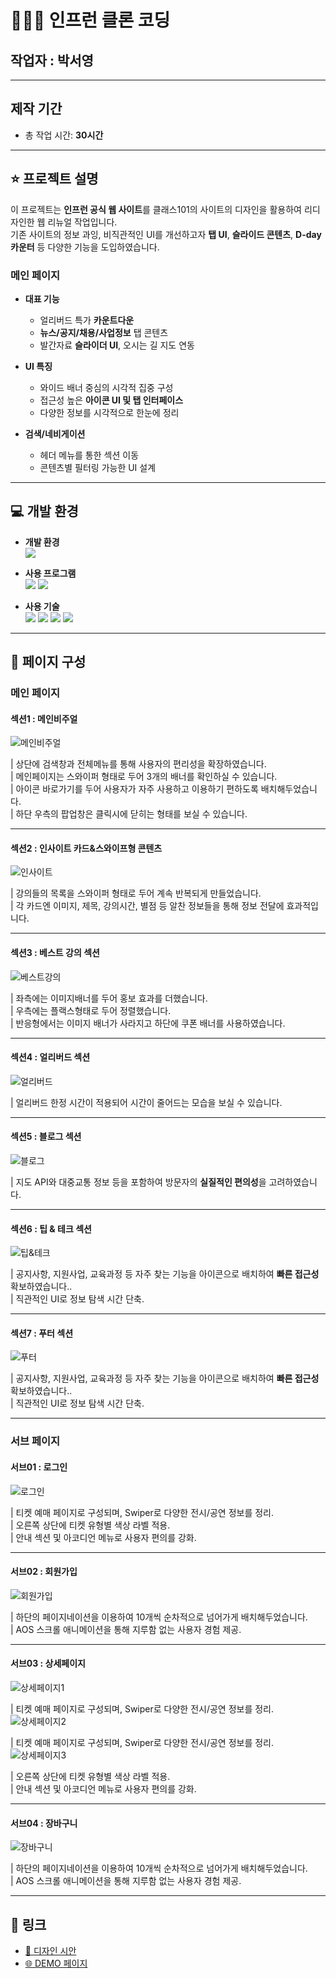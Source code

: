 # 👨🏻‍🏫 인프런 클론 코딩

## 작업자 : 박서영

---

## 제작 기간
- 총 작업 시간: **30시간**

---

## ⭐️ 프로젝트 설명

이 프로젝트는 **인프런 공식 웹 사이트**를 클래스101의 사이트의 디자인을 활용하여 리디자인한 웹 리뉴얼 작업입니다.  
기존 사이트의 정보 과잉, 비직관적인 UI를 개선하고자 **탭 UI**, **슬라이드 콘텐츠**, **D-day 카운터** 등 다양한 기능을 도입하였습니다.

### 메인 페이지

- **대표 기능**
  - 얼리버드 특가 **카운트다운**
  - **뉴스/공지/채용/사업정보** 탭 콘텐츠
  - 발간자료 **슬라이더 UI**, 오시는 길 지도 연동

- **UI 특징**
  - 와이드 배너 중심의 시각적 집중 구성
  - 접근성 높은 **아이콘 UI 및 탭 인터페이스**
  - 다양한 정보를 시각적으로 한눈에 정리

- **검색/네비게이션**
  - 헤더 메뉴를 통한 섹션 이동
  - 콘텐츠별 필터링 가능한 UI 설계

---

## 💻 개발 환경

- **개발 환경**  
  <img src="https://img.shields.io/badge/windows10-0078D6?style=flat-square&logo=windows10&logoColor=white"/>

- **사용 프로그램**  
  <img src="https://img.shields.io/badge/Vs code-007ACC?style=flat-square&logo=visualstudiocode&logoColor=white"/>
  <img src="https://img.shields.io/badge/figma-F24E1E?style=flat-square&logo=figma&logoColor=white"/>

- **사용 기술**  
  <img src="https://img.shields.io/badge/html5-E34F26?style=flat-square&logo=html5&logoColor=white"/>
  <img src="https://img.shields.io/badge/css3-1572B6?style=flat-square&logo=css3&logoColor=white"/>
  <img src="https://img.shields.io/badge/JavaScript-F7DF1E?style=flat-square&logo=JavaScript&logoColor=white"/>
  <img src="https://img.shields.io/badge/Swiper-6332F6?style=flat-square&logo=Swiper&logoColor=white"/>

---

## 👀 페이지 구성

### 메인 페이지

#### 섹션1 : 메인비주얼

![메인비주얼](https://github.com/user-attachments/assets/ee30e655-9eb0-435a-a688-ea0a0e0c5e19)

| 상단에 검색창과 전체메뉴를 통해 사용자의 편리성을 확장하였습니다. <br>
| 메인페이지는 스와이퍼 형태로 두어 3개의 배너를 확인하실 수 있습니다. <br>
| 아이콘 바로가기를 두어 사용자가 자주 사용하고 이용하기 편하도록 배치해두었습니다. <br>
| 하단 우측의 팝업창은 클릭시에 닫히는 형태를 보실 수 있습니다.

---

#### 섹션2 : 인사이트 카드&스와이프형 콘텐츠

![인사이트](https://github.com/user-attachments/assets/122fea97-7c20-4d97-b2c5-ba8b1c50a0f6)

| 강의들의 목록을 스와이퍼 형태로 두어 계속 반복되게 만들었습니다.  <br>
| 각 카드엔 이미지, 제목, 강의시간, 별점 등 알찬 정보들을 통해 정보 전달에 효과적입니다.

---

#### 섹션3 : 베스트 강의 섹션

![베스트강의](https://github.com/user-attachments/assets/7084e9db-d90f-4445-819a-54d518067423)

| 좌측에는 이미지배너를 두어 홍보 효과를 더했습니다.<br>
| 우측에는 플랙스형태로 두어 정렬했습니다.<br>
| 반응형에서는 이미지 배너가 사라지고 하단에 쿠폰 배너를 사용하였습니다.

---

#### 섹션4 : 얼리버드 섹션

![얼리버드](https://github.com/user-attachments/assets/3eeafd06-3949-4d0d-8976-195fb83a041b)

| 얼리버드 한정 시간이 적용되어 시간이 줄어드는 모습을 보실 수 있습니다.  

---

#### 섹션5 : 블로그 섹션

![블로그](https://github.com/user-attachments/assets/4c2d847e-6601-44cc-a465-a21f9dfb5d4f)

| 지도 API와 대중교통 정보 등을 포함하여 방문자의 **실질적인 편의성**을 고려하였습니다.

---

#### 섹션6 : 팁 & 테크 섹션

![팁&테크](https://github.com/user-attachments/assets/97c2df9f-39b3-4c29-a355-6c0af32ac00f)

| 공지사항, 지원사업, 교육과정 등 자주 찾는 기능을 아이콘으로 배치하여 **빠른 접근성** 확보하였습니다..  
| 직관적인 UI로 정보 탐색 시간 단축.

---

#### 섹션7 : 푸터 섹션

![푸터](https://github.com/user-attachments/assets/b7df1116-ec7e-4240-83b0-e4b38d261d5f)

| 공지사항, 지원사업, 교육과정 등 자주 찾는 기능을 아이콘으로 배치하여 **빠른 접근성** 확보하였습니다..  
| 직관적인 UI로 정보 탐색 시간 단축.

---

### 서브 페이지

#### 서브01 : 로그인

![로그인](https://github.com/user-attachments/assets/d2dc8ecd-4af0-4f00-b5dc-cb6fe79ee72b)

| 티켓 예매 페이지로 구성되며, Swiper로 다양한 전시/공연 정보를 정리.  
| 오른쪽 상단에 티켓 유형별 색상 라벨 적용.  
| 안내 섹션 및 아코디언 메뉴로 사용자 편의를 강화.

---

#### 서브02 : 회원가입

![회원가입](https://github.com/user-attachments/assets/5290c44a-c93b-45be-b13b-a2015b1f26c2)

| 하단의 페이지네이션을 이용하여 10개씩 순차적으로 넘어가게 배치해두었습니다.  
| AOS 스크롤 애니메이션을 통해 지루함 없는 사용자 경험 제공.

---

#### 서브03 : 상세페이지

![상세페이지1](https://github.com/user-attachments/assets/6d3c43ee-4468-4770-847b-305c1afb50e7)

| 티켓 예매 페이지로 구성되며, Swiper로 다양한 전시/공연 정보를 정리.  
![상세페이지2](https://github.com/user-attachments/assets/d5e4787a-910f-4382-8136-9e639accd67d)

| 티켓 예매 페이지로 구성되며, Swiper로 다양한 전시/공연 정보를 정리.  
![상세페이지3](https://github.com/user-attachments/assets/7ec15cc9-af8b-431e-9a81-abf6cebd17cf)

| 오른쪽 상단에 티켓 유형별 색상 라벨 적용.  
| 안내 섹션 및 아코디언 메뉴로 사용자 편의를 강화.

---

#### 서브04 : 장바구니

![장바구니](https://github.com/user-attachments/assets/0e965085-db4d-4c70-b13a-afcd03b58c14)

| 하단의 페이지네이션을 이용하여 10개씩 순차적으로 넘어가게 배치해두었습니다.  
| AOS 스크롤 애니메이션을 통해 지루함 없는 사용자 경험 제공.

---

## 🚀 링크

- [🎨 디자인 시안](https://www.figma.com/design/FARNKdnAIcQ5WngSMrL0pj/%ED%81%B4%EB%9E%98%EC%8A%A4101?node-id=0-1&m=dev&t=TamZ5RxhDKgN7HvQ-1)
- [🌐 DEMO 페이지](https://young0234.github.io/Inflearn/)

